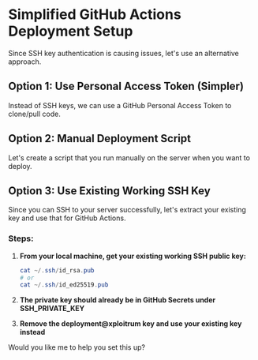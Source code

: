 # Simplified GitHub Actions Deployment Setup

Since SSH key authentication is causing issues, let's use an alternative approach.

## Option 1: Use Personal Access Token (Simpler)

Instead of SSH keys, we can use a GitHub Personal Access Token to clone/pull code.

## Option 2: Manual Deployment Script

Let's create a script that you run manually on the server when you want to deploy.

## Option 3: Use Existing Working SSH Key

Since you can SSH to your server successfully, let's extract your existing key and use that for GitHub Actions.

### Steps:

1. **From your local machine, get your existing working SSH public key:**
   ```powershell
   cat ~/.ssh/id_rsa.pub
   # or
   cat ~/.ssh/id_ed25519.pub
   ```

2. **The private key should already be in GitHub Secrets under SSH_PRIVATE_KEY**

3. **Remove the deployment@xploitrum key and use your existing key instead**

Would you like me to help you set this up?

